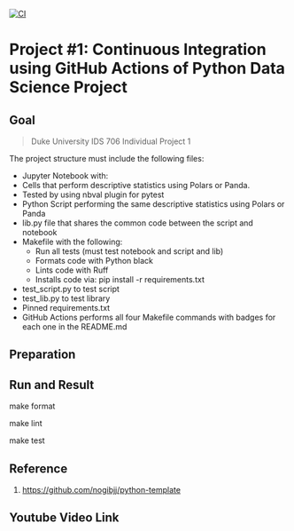 [![CI](https://github.com/nogibjj/python-template/actions/workflows/cicd.yml/badge.svg)](https://github.com/nogibjj/python-template/actions/workflows/cicd.yml)

# Project #1: Continuous Integration using GitHub Actions of Python Data Science Project

## Goal

> Duke University IDS 706 Individual Project 1

The project structure must include the following files:
-  Jupyter Notebook with: 
  - Cells that perform descriptive statistics using Polars or Panda.
  - Tested by using nbval plugin for pytest
- Python Script performing the same descriptive statistics using Polars or Panda
- lib.py file that shares the common code between the script and notebook
- Makefile with the following: 
  - Run all tests (must test notebook and script and lib)
  - Formats code with Python black
  - Lints code with Ruff
  - Installs code via: pip install -r requirements.txt
- test_script.py to test script
- test_lib.py to test library
- Pinned requirements.txt
- GitHub Actions performs all four Makefile commands with badges for each one in
the README.md


## Preparation


## Run and Result


make format


make lint


make test


## Reference

1.  https://github.com/nogibjj/python-template


## Youtube Video Link



